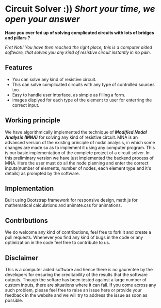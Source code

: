 # Circuit Solver  :))  ***Short your time, we open your answer***

**Have you ever fed up of solving complicated circuits with lots of bridges and pillars ?**

*Fret Not!! You have then reached the right place, this is a computer aided software, that solves you any kind of resistive circuit instantly in no pain.*

## Features

* You can solve any kind of resistive circuit.
* This can solve complicated circuits with any type of controlled sources too. 
* Easy to handle user interface, as simple as filling a form.
* Images displyed for each type of the element to user for enterring the correct input.

## Working principle
We have algorithmically implemented the technique of ***Modified Nodal Analysis (MNA)*** for solving any kind of resistive circuit. MNA is an advanced version of the existing principle of nodal analysis, in which some changes are made so as to implement it using any computer program. This is our basic implementation of the complete project of a circuit solver. In this preliminary version we have just implemented the backend process of MNA. Here the user must do all the node planning and enter the correct inputs(number of elements, number of nodes, each element type and it's details) as prompted by the software. 

## Implementation
Built using Bootstrap framework for responsive design, math.js for mathematical calculations and animate.css for animations.

## Contributions
We do welcome any kind of contributions, feel free to fork it and create a pull requests. Whenever you find any kind of bugs in the code or any optimization in the code feel free to contribute to us. 

## Disclaimer
This is a computer aided software and hence there is no gaurentee by the developers for ensuring the creditability of the results that the software outputs. Though the softare has been tested against a large number of custom inputs, there are situations where it can fail. If you come across any such problem, please feel free to raise an issue here or provide your feedback in the website and we will try to address the issue as soon as possible.

